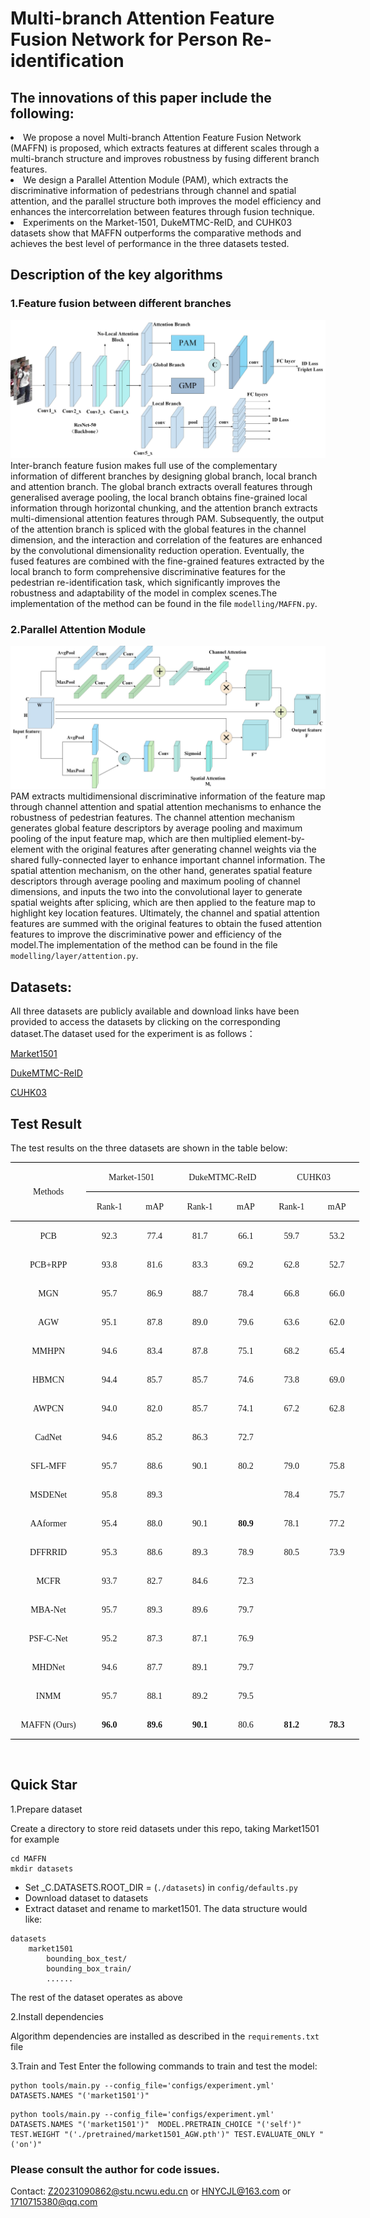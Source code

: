 # Multi-branch Attention Feature Fusion Network for Person Re-identification

## The innovations of this paper include the following:
<li>We propose a novel Multi-branch Attention Feature Fusion Network (MAFFN) is proposed, which extracts features at different scales through a multi-branch structure and improves robustness by fusing different branch features. </li>
<li>We design a Parallel Attention Module (PAM), which extracts the discriminative information of pedestrians through channel and spatial attention, and the parallel structure both improves the model efficiency and enhances the intercorrelation between features through fusion technique. </li>
<li>Experiments on the Market-1501, DukeMTMC-ReID, and CUHK03 datasets show that MAFFN outperforms the comparative methods and achieves the best level of performance in the three datasets tested. </li>

## Description of the key algorithms
### 1.Feature fusion between different branches
![](./image/network.jpg)
Inter-branch feature fusion makes full use of the complementary information of different branches by designing global branch, local branch and attention branch. The global branch extracts overall features through generalised average pooling, the local branch obtains fine-grained local information through horizontal chunking, and the attention branch extracts multi-dimensional attention features through PAM. Subsequently, the output of the attention branch is spliced with the global features in the channel dimension, and the interaction and correlation of the features are enhanced by the convolutional dimensionality reduction operation. Eventually, the fused features are combined with the fine-grained features extracted by the local branch to form comprehensive discriminative features for the pedestrian re-identification task, which significantly improves the robustness and adaptability of the model in complex scenes.The implementation of the method can be found in the file `modelling/MAFFN.py`.

### 2.Parallel Attention Module
![](./image/PAM.jpg)
PAM extracts multidimensional discriminative information of the feature map through channel attention and spatial attention mechanisms to enhance the robustness of pedestrian features. The channel attention mechanism generates global feature descriptors by average pooling and maximum pooling of the input feature map, which are then multiplied element-by-element with the original features after generating channel weights via the shared fully-connected layer to enhance important channel information. The spatial attention mechanism, on the other hand, generates spatial feature descriptors through average pooling and maximum pooling of channel dimensions, and inputs the two into the convolutional layer to generate spatial weights after splicing, which are then applied to the feature map to highlight key location features. Ultimately, the channel and spatial attention features are summed with the original features to obtain the fused attention features to improve the discriminative power and efficiency of the model.The implementation of the method can be found in the file `modelling/layer/attention.py`.

## Datasets: 
All three datasets are publicly available and download links have been provided to access the datasets by clicking on the corresponding dataset.The dataset used for the experiment is as follows：

[Market1501](https://www.kaggle.com/datasets/sachinsarkar/market1501)

[DukeMTMC-ReID](https://www.kaggle.com/datasets/whurobin/dukemtmcreid)

[CUHK03](https://www.kaggle.com/datasets/priyanagda/cuhk03)

## Test Result
The test results on the three datasets are shown in the table below:
<div>

<table class=MsoTableGrid border=1 cellspacing=0 cellpadding=0 width=558
 style='width:418.15pt;border-collapse:collapse;border:none'>
 <thead>
  <tr>
   <td width=132 rowspan=2 style='width:99.2pt;border-top:solid windowtext 1.0pt;
   border-left:none;border-bottom:solid windowtext 1.0pt;border-right:none;
   padding:0cm 5.4pt 0cm 5.4pt'>
   <p class=MsoNormal align=center style='text-align:center'><span lang=EN-US
   style='font-family:"Times New Roman",serif'>Methods</span></p>
   </td>
   <td width=142 colspan=2 style='width:106.35pt;border-top:solid windowtext 1.0pt;
   border-left:none;border-bottom:solid windowtext 1.0pt;border-right:none;
   padding:0cm 5.4pt 0cm 5.4pt'>
   <p class=MsoNormal align=center style='text-align:center'><span lang=EN-US
   style='font-family:"Times New Roman",serif'>Market-1501</span></p>
   </td>
   <td width=142 colspan=2 style='width:106.3pt;border-top:solid windowtext 1.0pt;
   border-left:none;border-bottom:solid windowtext 1.0pt;border-right:none;
   padding:0cm 5.4pt 0cm 5.4pt'>
   <p class=MsoNormal align=center style='text-align:center'><span lang=EN-US
   style='font-family:"Times New Roman",serif'>DukeMTMC-ReID</span></p>
   </td>
   <td width=142 colspan=2 style='width:106.3pt;border-top:solid windowtext 1.0pt;
   border-left:none;border-bottom:solid windowtext 1.0pt;border-right:none;
   padding:0cm 5.4pt 0cm 5.4pt'>
   <p class=MsoNormal align=center style='text-align:center'><span lang=EN-US
   style='font-family:"Times New Roman",serif'>CUHK03</span></p>
   </td>
  </tr>
  <tr>
   <td width=71 style='width:55.15pt;border:none;border-bottom:solid windowtext 1.0pt;
   padding:0cm 5.4pt 0cm 5.4pt'>
   <p class=MsoNormal align=center style='text-align:center'><span lang=EN-US
   style='font-family:"Times New Roman",serif'>Rank-1</span></p>
   </td>
   <td width=71 style='width:53.2pt;border:none;border-bottom:solid windowtext 1.0pt;
   padding:0cm 5.4pt 0cm 5.4pt'>
   <p class=MsoNormal align=center style='text-align:center'><span lang=EN-US
   style='font-family:"Times New Roman",serif'>mAP</span></p>
   </td>
   <td width=71 style='width:55.15pt;border:none;border-bottom:solid windowtext 1.0pt;
   padding:0cm 5.4pt 0cm 5.4pt'>
   <p class=MsoNormal align=center style='text-align:center'><span lang=EN-US
   style='font-family:"Times New Roman",serif'>Rank-1</span></p>
   </td>
   <td width=71 style='width:55.15pt;border:none;border-bottom:solid windowtext 1.0pt;
   padding:0cm 5.4pt 0cm 5.4pt'>
   <p class=MsoNormal align=center style='text-align:center'><span lang=EN-US
   style='font-family:"Times New Roman",serif'>mAP</span></p>
   </td>
   <td width=71 style='width:55.15pt;border:none;border-bottom:solid windowtext 1.0pt;
   padding:0cm 5.4pt 0cm 5.4pt'>
   <p class=MsoNormal align=center style='text-align:center'><span lang=EN-US
   style='font-family:"Times New Roman",serif'>Rank-1</span></p>
   </td>
   <td width=71 style='width:53.15pt;border:none;border-bottom:solid windowtext 1.0pt;
   padding:0cm 5.4pt 0cm 5.4pt'>
   <p class=MsoNormal align=center style='text-align:center'><span lang=EN-US
   style='font-family:"Times New Roman",serif'>mAP</span></p>
   </td>
  </tr>
 </thead>
 <tr>
  <td width=132 style='width:99.2pt;border:none;padding:0cm 5.4pt 0cm 5.4pt'>
  <p class=MsoNormal align=center style='text-align:center'><span lang=EN-US
  style='font-family:"Times New Roman",serif'>PCB</span></p>
  </td>
  <td width=71 style='width:55.15pt;border:none;padding:0cm 5.4pt 0cm 5.4pt'>
  <p class=MsoNormal align=center style='text-align:center'><span lang=EN-US
  style='font-family:"Times New Roman",serif'>92.3</span></p>
  </td>
  <td width=71 style='width:53.2pt;border:none;padding:0cm 5.4pt 0cm 5.4pt'>
  <p class=MsoNormal align=center style='text-align:center'><span lang=EN-US
  style='font-family:"Times New Roman",serif'>77.4</span></p>
  </td>
  <td width=71 style='width:55.15pt;border:none;padding:0cm 5.4pt 0cm 5.4pt'>
  <p class=MsoNormal align=center style='text-align:center'><span lang=EN-US
  style='font-family:"Times New Roman",serif'>81.7</span></p>
  </td>
  <td width=71 style='width:53.15pt;border:none;padding:0cm 5.4pt 0cm 5.4pt'>
  <p class=MsoNormal align=center style='text-align:center'><span lang=EN-US
  style='font-family:"Times New Roman",serif'>66.1</span></p>
  </td>
  <td width=71 style='width:53.15pt;border:none;padding:0cm 5.4pt 0cm 5.4pt'>
  <p class=MsoNormal align=center style='text-align:center'><span lang=EN-US
  style='font-family:"Times New Roman",serif'>59.7</span></p>
  </td>
  <td width=71 style='width:53.15pt;border:none;padding:0cm 5.4pt 0cm 5.4pt'>
  <p class=MsoNormal align=center style='text-align:center'><span lang=EN-US
  style='font-family:"Times New Roman",serif'>53.2</span></p>
  </td>
 </tr>
 <tr>
  <td width=132 style='width:99.2pt;border:none;padding:0cm 5.4pt 0cm 5.4pt'>
  <p class=MsoNormal align=center style='text-align:center'><span lang=EN-US
  style='font-family:"Times New Roman",serif'>PCB+RPP</span></p>
  </td>
  <td width=71 style='width:53.15pt;border:none;padding:0cm 5.4pt 0cm 5.4pt'>
  <p class=MsoNormal align=center style='text-align:center'><span lang=EN-US
  style='font-family:"Times New Roman",serif'>93.8</span></p>
  </td>
  <td width=71 style='width:53.2pt;border:none;padding:0cm 5.4pt 0cm 5.4pt'>
  <p class=MsoNormal align=center style='text-align:center'><span lang=EN-US
  style='font-family:"Times New Roman",serif'>81.6</span></p>
  </td>
  <td width=71 style='width:53.15pt;border:none;padding:0cm 5.4pt 0cm 5.4pt'>
  <p class=MsoNormal align=center style='text-align:center'><span lang=EN-US
  style='font-family:"Times New Roman",serif'>83.3</span></p>
  </td>
  <td width=71 style='width:53.15pt;border:none;padding:0cm 5.4pt 0cm 5.4pt'>
  <p class=MsoNormal align=center style='text-align:center'><span lang=EN-US
  style='font-family:"Times New Roman",serif'>69.2</span></p>
  </td>
  <td width=71 style='width:53.15pt;border:none;padding:0cm 5.4pt 0cm 5.4pt'>
  <p class=MsoNormal align=center style='text-align:center'><span lang=EN-US
  style='font-family:"Times New Roman",serif'>62.8</span></p>
  </td>
  <td width=71 style='width:53.15pt;border:none;padding:0cm 5.4pt 0cm 5.4pt'>
  <p class=MsoNormal align=center style='text-align:center'><span lang=EN-US
  style='font-family:"Times New Roman",serif'>52.7</span></p>
  </td>
 </tr>
 <tr>
  <td width=132 style='width:99.2pt;border:none;padding:0cm 5.4pt 0cm 5.4pt'>
  <p class=MsoNormal align=center style='text-align:center'><span lang=EN-US
  style='font-family:"Times New Roman",serif'>MGN</span></p>
  </td>
  <td width=71 style='width:53.15pt;border:none;padding:0cm 5.4pt 0cm 5.4pt'>
  <p class=MsoNormal align=center style='text-align:center'><span lang=EN-US
  style='font-family:"Times New Roman",serif'>95.7</span></p>
  </td>
  <td width=71 style='width:53.2pt;border:none;padding:0cm 5.4pt 0cm 5.4pt'>
  <p class=MsoNormal align=center style='text-align:center'><span lang=EN-US
  style='font-family:"Times New Roman",serif'>86.9</span></p>
  </td>
  <td width=71 style='width:53.15pt;border:none;padding:0cm 5.4pt 0cm 5.4pt'>
  <p class=MsoNormal align=center style='text-align:center'><span lang=EN-US
  style='font-family:"Times New Roman",serif'>88.7</span></p>
  </td>
  <td width=71 style='width:53.15pt;border:none;padding:0cm 5.4pt 0cm 5.4pt'>
  <p class=MsoNormal align=center style='text-align:center'><span lang=EN-US
  style='font-family:"Times New Roman",serif'>78.4</span></p>
  </td>
  <td width=71 style='width:53.15pt;border:none;padding:0cm 5.4pt 0cm 5.4pt'>
  <p class=MsoNormal align=center style='text-align:center'><span lang=EN-US
  style='font-family:"Times New Roman",serif'>66.8</span></p>
  </td>
  <td width=71 style='width:53.15pt;border:none;padding:0cm 5.4pt 0cm 5.4pt'>
  <p class=MsoNormal align=center style='text-align:center'><span lang=EN-US
  style='font-family:"Times New Roman",serif'>66.0</span></p>
  </td>
 </tr>
 <tr>
  <td width=132 style='width:99.2pt;border:none;padding:0cm 5.4pt 0cm 5.4pt'>
  <p class=MsoNormal align=center style='text-align:center'><span lang=EN-US
  style='font-family:"Times New Roman",serif'>AGW</span></p>
  </td>
  <td width=71 style='width:53.15pt;border:none;padding:0cm 5.4pt 0cm 5.4pt'>
  <p class=MsoNormal align=center style='text-align:center'><span lang=EN-US
  style='font-family:"Times New Roman",serif'>95.1</span></p>
  </td>
  <td width=71 style='width:53.2pt;border:none;padding:0cm 5.4pt 0cm 5.4pt'>
  <p class=MsoNormal align=center style='text-align:center'><span lang=EN-US
  style='font-family:"Times New Roman",serif'>87.8</span></p>
  </td>
  <td width=71 style='width:53.15pt;border:none;padding:0cm 5.4pt 0cm 5.4pt'>
  <p class=MsoNormal align=center style='text-align:center'><span lang=EN-US
  style='font-family:"Times New Roman",serif'>89.0</span></p>
  </td>
  <td width=71 style='width:53.15pt;border:none;padding:0cm 5.4pt 0cm 5.4pt'>
  <p class=MsoNormal align=center style='text-align:center'><span lang=EN-US
  style='font-family:"Times New Roman",serif'>79.6</span></p>
  </td>
  <td width=71 style='width:53.15pt;border:none;padding:0cm 5.4pt 0cm 5.4pt'>
  <p class=MsoNormal align=center style='text-align:center'><span lang=EN-US
  style='font-family:"Times New Roman",serif'>63.6</span></p>
  </td>
  <td width=71 style='width:53.15pt;border:none;padding:0cm 5.4pt 0cm 5.4pt'>
  <p class=MsoNormal align=center style='text-align:center'><span lang=EN-US
  style='font-family:"Times New Roman",serif'>62.0</span></p>
  </td>
 </tr>
 <tr>
  <td width=132 style='width:99.2pt;border:none;padding:0cm 5.4pt 0cm 5.4pt'>
  <p class=MsoNormal align=center style='text-align:center'><span lang=EN-US
  style='font-family:"Times New Roman",serif'>MMHPN</span></p>
  </td>
  <td width=71 style='width:53.15pt;border:none;padding:0cm 5.4pt 0cm 5.4pt'>
  <p class=MsoNormal align=center style='text-align:center'><span lang=EN-US
  style='font-family:"Times New Roman",serif'>94.6</span></p>
  </td>
  <td width=71 style='width:53.2pt;border:none;padding:0cm 5.4pt 0cm 5.4pt'>
  <p class=MsoNormal align=center style='text-align:center'><span lang=EN-US
  style='font-family:"Times New Roman",serif'>83.4</span></p>
  </td>
  <td width=71 style='width:53.15pt;border:none;padding:0cm 5.4pt 0cm 5.4pt'>
  <p class=MsoNormal align=center style='text-align:center'><span lang=EN-US
  style='font-family:"Times New Roman",serif'>87.8</span></p>
  </td>
  <td width=71 style='width:53.15pt;border:none;padding:0cm 5.4pt 0cm 5.4pt'>
  <p class=MsoNormal align=center style='text-align:center'><span lang=EN-US
  style='font-family:"Times New Roman",serif'>75.1</span></p>
  </td>
  <td width=71 style='width:53.15pt;border:none;padding:0cm 5.4pt 0cm 5.4pt'>
  <p class=MsoNormal align=center style='text-align:center'><span lang=EN-US
  style='font-family:"Times New Roman",serif'>68.2</span></p>
  </td>
  <td width=71 style='width:53.15pt;border:none;padding:0cm 5.4pt 0cm 5.4pt'>
  <p class=MsoNormal align=center style='text-align:center'><span lang=EN-US
  style='font-family:"Times New Roman",serif'>65.4</span></p>
  </td>
 </tr>
 <tr>
  <td width=132 style='width:99.2pt;border:none;padding:0cm 5.4pt 0cm 5.4pt'>
  <p class=MsoNormal align=center style='text-align:center'><span lang=EN-US
  style='font-family:"Times New Roman",serif'>HBMCN</span></p>
  </td>
  <td width=71 style='width:53.15pt;border:none;padding:0cm 5.4pt 0cm 5.4pt'>
  <p class=MsoNormal align=center style='text-align:center'><span lang=EN-US
  style='font-family:"Times New Roman",serif'>94.4</span></p>
  </td>
  <td width=71 style='width:53.2pt;border:none;padding:0cm 5.4pt 0cm 5.4pt'>
  <p class=MsoNormal align=center style='text-align:center'><span lang=EN-US
  style='font-family:"Times New Roman",serif'>85.7</span></p>
  </td>
  <td width=71 style='width:53.15pt;border:none;padding:0cm 5.4pt 0cm 5.4pt'>
  <p class=MsoNormal align=center style='text-align:center'><span lang=EN-US
  style='font-family:"Times New Roman",serif'>85.7</span></p>
  </td>
  <td width=71 style='width:53.15pt;border:none;padding:0cm 5.4pt 0cm 5.4pt'>
  <p class=MsoNormal align=center style='text-align:center'><span lang=EN-US
  style='font-family:"Times New Roman",serif'>74.6</span></p>
  </td>
  <td width=71 style='width:53.15pt;border:none;padding:0cm 5.4pt 0cm 5.4pt'>
  <p class=MsoNormal align=center style='text-align:center'><span lang=EN-US
  style='font-family:"Times New Roman",serif'>73.8</span></p>
  </td>
  <td width=71 style='width:53.15pt;border:none;padding:0cm 5.4pt 0cm 5.4pt'>
  <p class=MsoNormal align=center style='text-align:center'><span lang=EN-US
  style='font-family:"Times New Roman",serif'>69.0</span></p>
  </td>
 </tr>
 <tr>
  <td width=132 style='width:99.2pt;border:none;padding:0cm 5.4pt 0cm 5.4pt'>
  <p class=MsoNormal align=center style='text-align:center'><span lang=EN-US
  style='font-family:"Times New Roman",serif'>AWPCN</span></p>
  </td>
  <td width=71 style='width:53.15pt;border:none;padding:0cm 5.4pt 0cm 5.4pt'>
  <p class=MsoNormal align=center style='text-align:center'><span lang=EN-US
  style='font-family:"Times New Roman",serif'>94.0</span></p>
  </td>
  <td width=71 style='width:53.2pt;border:none;padding:0cm 5.4pt 0cm 5.4pt'>
  <p class=MsoNormal align=center style='text-align:center'><span lang=EN-US
  style='font-family:"Times New Roman",serif'>82.0</span></p>
  </td>
  <td width=71 style='width:53.15pt;border:none;padding:0cm 5.4pt 0cm 5.4pt'>
  <p class=MsoNormal align=center style='text-align:center'><span lang=EN-US
  style='font-family:"Times New Roman",serif'>85.7</span></p>
  </td>
  <td width=71 style='width:53.15pt;border:none;padding:0cm 5.4pt 0cm 5.4pt'>
  <p class=MsoNormal align=center style='text-align:center'><span lang=EN-US
  style='font-family:"Times New Roman",serif'>74.1</span></p>
  </td>
  <td width=71 style='width:53.15pt;border:none;padding:0cm 5.4pt 0cm 5.4pt'>
  <p class=MsoNormal align=center style='text-align:center'><span lang=EN-US
  style='font-family:"Times New Roman",serif'>67.2</span></p>
  </td>
  <td width=71 style='width:53.15pt;border:none;padding:0cm 5.4pt 0cm 5.4pt'>
  <p class=MsoNormal align=center style='text-align:center'><span lang=EN-US
  style='font-family:"Times New Roman",serif'>62.8</span></p>
  </td>
 </tr>
 <tr>
  <td width=132 style='width:99.2pt;border:none;padding:0cm 5.4pt 0cm 5.4pt'>
  <p class=MsoNormal align=center style='text-align:center'><span lang=EN-US
  style='font-family:"Times New Roman",serif'>CadNet</span></p>
  </td>
  <td width=71 style='width:53.15pt;border:none;padding:0cm 5.4pt 0cm 5.4pt'>
  <p class=MsoNormal align=center style='text-align:center'><span lang=EN-US
  style='font-family:"Times New Roman",serif'>94.6</span></p>
  </td>
  <td width=71 style='width:53.2pt;border:none;padding:0cm 5.4pt 0cm 5.4pt'>
  <p class=MsoNormal align=center style='text-align:center'><span lang=EN-US
  style='font-family:"Times New Roman",serif'>85.2</span></p>
  </td>
  <td width=71 style='width:53.15pt;border:none;padding:0cm 5.4pt 0cm 5.4pt'>
  <p class=MsoNormal align=center style='text-align:center'><span lang=EN-US
  style='font-family:"Times New Roman",serif'>86.3</span></p>
  </td>
  <td width=71 style='width:53.15pt;border:none;padding:0cm 5.4pt 0cm 5.4pt'>
  <p class=MsoNormal align=center style='text-align:center'><span lang=EN-US
  style='font-family:"Times New Roman",serif'>72.7</span></p>
  </td>
  <td width=71 style='width:53.15pt;border:none;padding:0cm 5.4pt 0cm 5.4pt'>
  <p class=MsoNormal align=center style='text-align:center'><span lang=EN-US
  style='font-family:"Times New Roman",serif'>&nbsp;</span></p>
  </td>
  <td width=71 style='width:53.15pt;border:none;padding:0cm 5.4pt 0cm 5.4pt'>
  <p class=MsoNormal align=center style='text-align:center'><span lang=EN-US
  style='font-family:"Times New Roman",serif'>&nbsp;</span></p>
  </td>
 </tr>
 <tr>
  <td width=132 style='width:99.2pt;border:none;padding:0cm 5.4pt 0cm 5.4pt'>
  <p class=MsoNormal align=center style='text-align:center'><span lang=EN-US
  style='font-family:"Times New Roman",serif'>SFL-MFF</span></p>
  </td>
  <td width=71 style='width:53.15pt;border:none;padding:0cm 5.4pt 0cm 5.4pt'>
  <p class=MsoNormal align=center style='text-align:center'><span lang=EN-US
  style='font-family:"Times New Roman",serif'>95.7</span></p>
  </td>
  <td width=71 style='width:53.2pt;border:none;padding:0cm 5.4pt 0cm 5.4pt'>
  <p class=MsoNormal align=center style='text-align:center'><span lang=EN-US
  style='font-family:"Times New Roman",serif'>88.6</span></p>
  </td>
  <td width=71 style='width:53.15pt;border:none;padding:0cm 5.4pt 0cm 5.4pt'>
  <p class=MsoNormal align=center style='text-align:center'><span lang=EN-US
  style='font-family:"Times New Roman",serif'>90.1</span></p>
  </td>
  <td width=71 style='width:53.15pt;border:none;padding:0cm 5.4pt 0cm 5.4pt'>
  <p class=MsoNormal align=center style='text-align:center'><span lang=EN-US
  style='font-family:"Times New Roman",serif'>80.2</span></p>
  </td>
  <td width=71 style='width:53.15pt;border:none;padding:0cm 5.4pt 0cm 5.4pt'>
  <p class=MsoNormal align=center style='text-align:center'><span lang=EN-US
  style='font-family:"Times New Roman",serif'>79.0</span></p>
  </td>
  <td width=71 style='width:53.15pt;border:none;padding:0cm 5.4pt 0cm 5.4pt'>
  <p class=MsoNormal align=center style='text-align:center'><span lang=EN-US
  style='font-family:"Times New Roman",serif'>75.8</span></p>
  </td>
 </tr>
 <tr>
  <td width=132 style='width:99.2pt;border:none;padding:0cm 5.4pt 0cm 5.4pt'>
  <p class=MsoNormal align=center style='text-align:center'><span lang=EN-US
  style='font-family:"Times New Roman",serif'>MSDENet</span></p>
  </td>
  <td width=71 style='width:53.15pt;border:none;padding:0cm 5.4pt 0cm 5.4pt'>
  <p class=MsoNormal align=center style='text-align:center'><span lang=EN-US
  style='font-family:"Times New Roman",serif'>95.8</span></p>
  </td>
  <td width=71 style='width:53.2pt;border:none;padding:0cm 5.4pt 0cm 5.4pt'>
  <p class=MsoNormal align=center style='text-align:center'><span lang=EN-US
  style='font-family:"Times New Roman",serif'>89.3</span></p>
  </td>
  <td width=71 style='width:53.15pt;border:none;padding:0cm 5.4pt 0cm 5.4pt'>
  <p class=MsoNormal align=center style='text-align:center'><span lang=EN-US
  style='font-family:"Times New Roman",serif'>&nbsp;</span></p>
  </td>
  <td width=71 style='width:53.15pt;border:none;padding:0cm 5.4pt 0cm 5.4pt'>
  <p class=MsoNormal align=center style='text-align:center'><span lang=EN-US
  style='font-family:"Times New Roman",serif'>&nbsp;</span></p>
  </td>
  <td width=71 style='width:53.15pt;border:none;padding:0cm 5.4pt 0cm 5.4pt'>
  <p class=MsoNormal align=center style='text-align:center'><span lang=EN-US
  style='font-family:"Times New Roman",serif'>78.4</span></p>
  </td>
  <td width=71 style='width:53.15pt;border:none;padding:0cm 5.4pt 0cm 5.4pt'>
  <p class=MsoNormal align=center style='text-align:center'><span lang=EN-US
  style='font-family:"Times New Roman",serif'>75.7</span></p>
  </td>
 </tr>
 <tr>
  <td width=132 style='width:99.2pt;border:none;padding:0cm 5.4pt 0cm 5.4pt'>
  <p class=MsoNormal align=center style='text-align:center'><span lang=EN-US
  style='font-family:"Times New Roman",serif'>AAformer</span></p>
  </td>
  <td width=71 style='width:53.15pt;border:none;padding:0cm 5.4pt 0cm 5.4pt'>
  <p class=MsoNormal align=center style='text-align:center'><span lang=EN-US
  style='font-family:"Times New Roman",serif'>95.4</span></p>
  </td>
  <td width=71 style='width:53.2pt;border:none;padding:0cm 5.4pt 0cm 5.4pt'>
  <p class=MsoNormal align=center style='text-align:center'><span lang=EN-US
  style='font-family:"Times New Roman",serif'>88.0</span></p>
  </td>
  <td width=71 style='width:53.15pt;border:none;padding:0cm 5.4pt 0cm 5.4pt'>
  <p class=MsoNormal align=center style='text-align:center'><span lang=EN-US
  style='font-family:"Times New Roman",serif'>90.1</span></p>
  </td>
  <td width=71 style='width:53.15pt;border:none;padding:0cm 5.4pt 0cm 5.4pt'>
  <p class=MsoNormal align=center style='text-align:center'><b><span
  lang=EN-US style='font-family:"Times New Roman",serif'>80.9</span></b></p>
  </td>
  <td width=71 style='width:53.15pt;border:none;padding:0cm 5.4pt 0cm 5.4pt'>
  <p class=MsoNormal align=center style='text-align:center'><span lang=EN-US
  style='font-family:"Times New Roman",serif'>78.1</span></p>
  </td>
  <td width=71 style='width:53.15pt;border:none;padding:0cm 5.4pt 0cm 5.4pt'>
  <p class=MsoNormal align=center style='text-align:center'><span lang=EN-US
  style='font-family:"Times New Roman",serif'>77.2</span></p>
  </td>
 </tr>
 <tr>
  <td width=132 style='width:99.2pt;border:none;padding:0cm 5.4pt 0cm 5.4pt'>
  <p class=MsoNormal align=center style='text-align:center'><span lang=EN-US
  style='font-family:"Times New Roman",serif'>DFFRRID</span></p>
  </td>
  <td width=71 style='width:53.15pt;border:none;padding:0cm 5.4pt 0cm 5.4pt'>
  <p class=MsoNormal align=center style='text-align:center'><span lang=EN-US
  style='font-family:"Times New Roman",serif'>95.3</span></p>
  </td>
  <td width=71 style='width:53.2pt;border:none;padding:0cm 5.4pt 0cm 5.4pt'>
  <p class=MsoNormal align=center style='text-align:center'><span lang=EN-US
  style='font-family:"Times New Roman",serif'>88.6</span></p>
  </td>
  <td width=71 style='width:53.15pt;border:none;padding:0cm 5.4pt 0cm 5.4pt'>
  <p class=MsoNormal align=center style='text-align:center'><span lang=EN-US
  style='font-family:"Times New Roman",serif'>89.3</span></p>
  </td>
  <td width=71 style='width:53.15pt;border:none;padding:0cm 5.4pt 0cm 5.4pt'>
  <p class=MsoNormal align=center style='text-align:center'><span lang=EN-US
  style='font-family:"Times New Roman",serif'>78.9</span></p>
  </td>
  <td width=71 style='width:53.15pt;border:none;padding:0cm 5.4pt 0cm 5.4pt'>
  <p class=MsoNormal align=center style='text-align:center'><span lang=EN-US
  style='font-family:"Times New Roman",serif'>80.5</span></p>
  </td>
  <td width=71 style='width:53.15pt;border:none;padding:0cm 5.4pt 0cm 5.4pt'>
  <p class=MsoNormal align=center style='text-align:center'><span lang=EN-US
  style='font-family:"Times New Roman",serif'>73.9</span></p>
  </td>
 </tr>
 <tr>
  <td width=132 style='width:99.2pt;border:none;padding:0cm 5.4pt 0cm 5.4pt'>
  <p class=MsoNormal align=center style='text-align:center'><span lang=EN-US
  style='font-family:"Times New Roman",serif'>MCFR</span></p>
  </td>
  <td width=71 style='width:53.15pt;border:none;padding:0cm 5.4pt 0cm 5.4pt'>
  <p class=MsoNormal align=center style='text-align:center'><span lang=EN-US
  style='font-family:"Times New Roman",serif'>93.7</span></p>
  </td>
  <td width=71 style='width:53.2pt;border:none;padding:0cm 5.4pt 0cm 5.4pt'>
  <p class=MsoNormal align=center style='text-align:center'><span lang=EN-US
  style='font-family:"Times New Roman",serif'>82.7</span></p>
  </td>
  <td width=71 style='width:53.15pt;border:none;padding:0cm 5.4pt 0cm 5.4pt'>
  <p class=MsoNormal align=center style='text-align:center'><span lang=EN-US
  style='font-family:"Times New Roman",serif'>84.6</span></p>
  </td>
  <td width=71 style='width:53.15pt;border:none;padding:0cm 5.4pt 0cm 5.4pt'>
  <p class=MsoNormal align=center style='text-align:center'><span lang=EN-US
  style='font-family:"Times New Roman",serif'>72.3</span></p>
  </td>
  <td width=71 style='width:53.15pt;border:none;padding:0cm 5.4pt 0cm 5.4pt'>
  <p class=MsoNormal align=center style='text-align:center'><span lang=EN-US
  style='font-family:"Times New Roman",serif'>&nbsp;</span></p>
  </td>
  <td width=71 style='width:53.15pt;border:none;padding:0cm 5.4pt 0cm 5.4pt'>
  <p class=MsoNormal align=center style='text-align:center'><span lang=EN-US
  style='font-family:"Times New Roman",serif'>&nbsp;</span></p>
  </td>
 </tr>
 <tr>
  <td width=132 style='width:99.2pt;border:none;padding:0cm 5.4pt 0cm 5.4pt'>
  <p class=MsoNormal align=center style='text-align:center'><span lang=EN-US
  style='font-family:"Times New Roman",serif'>MBA-Net</span></p>
  </td>
  <td width=71 style='width:53.15pt;border:none;padding:0cm 5.4pt 0cm 5.4pt'>
  <p class=MsoNormal align=center style='text-align:center'><span lang=EN-US
  style='font-family:"Times New Roman",serif'>95.7</span></p>
  </td>
  <td width=71 style='width:53.2pt;border:none;padding:0cm 5.4pt 0cm 5.4pt'>
  <p class=MsoNormal align=center style='text-align:center'><span lang=EN-US
  style='font-family:"Times New Roman",serif'>89.3</span></p>
  </td>
  <td width=71 style='width:53.15pt;border:none;padding:0cm 5.4pt 0cm 5.4pt'>
  <p class=MsoNormal align=center style='text-align:center'><span lang=EN-US
  style='font-family:"Times New Roman",serif'>89.6</span></p>
  </td>
  <td width=71 style='width:53.15pt;border:none;padding:0cm 5.4pt 0cm 5.4pt'>
  <p class=MsoNormal align=center style='text-align:center'><span lang=EN-US
  style='font-family:"Times New Roman",serif'>79.7</span></p>
  </td>
  <td width=71 style='width:53.15pt;border:none;padding:0cm 5.4pt 0cm 5.4pt'>
  <p class=MsoNormal align=center style='text-align:center'><span lang=EN-US
  style='font-family:"Times New Roman",serif'>&nbsp;</span></p>
  </td>
  <td width=71 style='width:53.15pt;border:none;padding:0cm 5.4pt 0cm 5.4pt'>
  <p class=MsoNormal align=center style='text-align:center'><span lang=EN-US
  style='font-family:"Times New Roman",serif'>&nbsp;</span></p>
  </td>
 </tr>
 <tr>
  <td width=132 style='width:99.2pt;border:none;padding:0cm 5.4pt 0cm 5.4pt'>
  <p class=MsoNormal align=center style='text-align:center'><span lang=EN-US
  style='font-family:"Times New Roman",serif'>PSF-C-Net</span></p>
  </td>
  <td width=71 style='width:53.15pt;border:none;padding:0cm 5.4pt 0cm 5.4pt'>
  <p class=MsoNormal align=center style='text-align:center'><span lang=EN-US
  style='font-family:"Times New Roman",serif'>95.2</span></p>
  </td>
  <td width=71 style='width:53.2pt;border:none;padding:0cm 5.4pt 0cm 5.4pt'>
  <p class=MsoNormal align=center style='text-align:center'><span lang=EN-US
  style='font-family:"Times New Roman",serif'>87.3</span></p>
  </td>
  <td width=71 style='width:53.15pt;border:none;padding:0cm 5.4pt 0cm 5.4pt'>
  <p class=MsoNormal align=center style='text-align:center'><span lang=EN-US
  style='font-family:"Times New Roman",serif'>87.1</span></p>
  </td>
  <td width=71 style='width:53.15pt;border:none;padding:0cm 5.4pt 0cm 5.4pt'>
  <p class=MsoNormal align=center style='text-align:center'><span lang=EN-US
  style='font-family:"Times New Roman",serif'>76.9</span></p>
  </td>
  <td width=71 style='width:53.15pt;border:none;padding:0cm 5.4pt 0cm 5.4pt'>
  <p class=MsoNormal align=center style='text-align:center'><span lang=EN-US
  style='font-family:"Times New Roman",serif'>&nbsp;</span></p>
  </td>
  <td width=71 style='width:53.15pt;border:none;padding:0cm 5.4pt 0cm 5.4pt'>
  <p class=MsoNormal align=center style='text-align:center'><span lang=EN-US
  style='font-family:"Times New Roman",serif'>&nbsp;</span></p>
  </td>
 </tr>
 <tr>
  <td width=132 style='width:99.2pt;border:none;padding:0cm 5.4pt 0cm 5.4pt'>
  <p class=MsoNormal align=center style='text-align:center'><span lang=EN-US
  style='font-family:"Times New Roman",serif'>MHDNet</span></p>
  </td>
  <td width=71 style='width:53.15pt;border:none;padding:0cm 5.4pt 0cm 5.4pt'>
  <p class=MsoNormal align=center style='text-align:center'><span lang=EN-US
  style='font-family:"Times New Roman",serif'>94.6</span></p>
  </td>
  <td width=71 style='width:53.2pt;border:none;padding:0cm 5.4pt 0cm 5.4pt'>
  <p class=MsoNormal align=center style='text-align:center'><span lang=EN-US
  style='font-family:"Times New Roman",serif'>87.7</span></p>
  </td>
  <td width=71 style='width:53.15pt;border:none;padding:0cm 5.4pt 0cm 5.4pt'>
  <p class=MsoNormal align=center style='text-align:center'><span lang=EN-US
  style='font-family:"Times New Roman",serif'>89.1</span></p>
  </td>
  <td width=71 style='width:53.15pt;border:none;padding:0cm 5.4pt 0cm 5.4pt'>
  <p class=MsoNormal align=center style='text-align:center'><span lang=EN-US
  style='font-family:"Times New Roman",serif'>79.7</span></p>
  </td>
  <td width=71 style='width:53.15pt;border:none;padding:0cm 5.4pt 0cm 5.4pt'>
  <p class=MsoNormal align=center style='text-align:center'><span lang=EN-US
  style='font-family:"Times New Roman",serif'>&nbsp;</span></p>
  </td>
  <td width=71 style='width:53.15pt;border:none;padding:0cm 5.4pt 0cm 5.4pt'>
  <p class=MsoNormal align=center style='text-align:center'><span lang=EN-US
  style='font-family:"Times New Roman",serif'>&nbsp;</span></p>
  </td>
 </tr>
 <tr>
  <td width=132 style='width:99.2pt;border:none;padding:0cm 5.4pt 0cm 5.4pt'>
  <p class=MsoNormal align=center style='text-align:center'><span lang=EN-US
  style='font-family:"Times New Roman",serif'>INMM</span></p>
  </td>
  <td width=71 style='width:53.15pt;border:none;padding:0cm 5.4pt 0cm 5.4pt'>
  <p class=MsoNormal align=center style='text-align:center'><span lang=EN-US
  style='font-family:"Times New Roman",serif'>95.7</span></p>
  </td>
  <td width=71 style='width:53.2pt;border:none;padding:0cm 5.4pt 0cm 5.4pt'>
  <p class=MsoNormal align=center style='text-align:center'><span lang=EN-US
  style='font-family:"Times New Roman",serif'>88.1</span></p>
  </td>
  <td width=71 style='width:53.15pt;border:none;padding:0cm 5.4pt 0cm 5.4pt'>
  <p class=MsoNormal align=center style='text-align:center'><span lang=EN-US
  style='font-family:"Times New Roman",serif'>89.2</span></p>
  </td>
  <td width=71 style='width:53.15pt;border:none;padding:0cm 5.4pt 0cm 5.4pt'>
  <p class=MsoNormal align=center style='text-align:center'><span lang=EN-US
  style='font-family:"Times New Roman",serif'>79.5</span></p>
  </td>
  <td width=71 style='width:53.15pt;border:none;padding:0cm 5.4pt 0cm 5.4pt'>
  <p class=MsoNormal align=center style='text-align:center'><span lang=EN-US
  style='font-family:"Times New Roman",serif'>&nbsp;</span></p>
  </td>
  <td width=71 style='width:53.15pt;border:none;padding:0cm 5.4pt 0cm 5.4pt'>
  <p class=MsoNormal align=center style='text-align:center'><span lang=EN-US
  style='font-family:"Times New Roman",serif'>&nbsp;</span></p>
  </td>
 </tr>
 <tr>
  <td width=132 style='width:99.2pt;border:none;border-bottom:solid windowtext 1.0pt;
  padding:0cm 5.4pt 0cm 5.4pt'>
  <p class=MsoNormal align=center style='text-align:center'><span lang=EN-US
  style='font-family:"Times New Roman",serif'>MAFFN (Ours)</span></p>
  </td>
  <td width=71 style='width:53.15pt;border:none;border-bottom:solid windowtext 1.0pt;
  padding:0cm 5.4pt 0cm 5.4pt'>
  <p class=MsoNormal align=center style='text-align:center'><b><span
  lang=EN-US style='font-family:"Times New Roman",serif'>96.0</span></b></p>
  </td>
  <td width=71 style='width:53.2pt;border:none;border-bottom:solid windowtext 1.0pt;
  padding:0cm 5.4pt 0cm 5.4pt'>
  <p class=MsoNormal align=center style='text-align:center'><b><span
  lang=EN-US style='font-family:"Times New Roman",serif'>89.6</span></b></p>
  </td>
  <td width=71 style='width:53.15pt;border:none;border-bottom:solid windowtext 1.0pt;
  padding:0cm 5.4pt 0cm 5.4pt'>
  <p class=MsoNormal align=center style='text-align:center'><b><span
  lang=EN-US style='font-family:"Times New Roman",serif'>90.1</span></b></p>
  </td>
  <td width=71 style='width:53.15pt;border:none;border-bottom:solid windowtext 1.0pt;
  padding:0cm 5.4pt 0cm 5.4pt'>
  <p class=MsoNormal align=center style='text-align:center'><span lang=EN-US
  style='font-family:"Times New Roman",serif'>80.6</span></p>
  </td>
  <td width=71 style='width:53.15pt;border:none;border-bottom:solid windowtext 1.0pt;
  padding:0cm 5.4pt 0cm 5.4pt'>
  <p class=MsoNormal align=center style='text-align:center'><b><span
  lang=EN-US style='font-family:"Times New Roman",serif'>81.2</span></b></p>
  </td>
  <td width=71 style='width:53.15pt;border:none;border-bottom:solid windowtext 1.0pt;
  padding:0cm 5.4pt 0cm 5.4pt'>
  <p class=MsoNormal align=center style='text-align:center'><b><span
  lang=EN-US style='font-family:"Times New Roman",serif'>78.3</span></b></p>
  </td>
 </tr>
</table>

</div>

<p class=MsoNormal><span lang=EN-US>&nbsp;</span></p>

</div>

## Quick Star
1.Prepare dataset

Create a directory to store reid datasets under this repo, taking Market1501 for example
```
cd MAFFN
mkdir datasets
```
* Set _C.DATASETS.ROOT_DIR = (`./datasets`) in `config/defaults.py`
* Download dataset to datasets
* Extract dataset and rename to market1501. The data structure would like:
```
datasets
    market1501
        bounding_box_test/
        bounding_box_train/
        ......
```
The rest of the dataset operates as above

2.Install dependencies

Algorithm dependencies are installed as described in the `requirements.txt` file

3.Train and Test
Enter the following commands to train and test the model:
```
python tools/main.py --config_file='configs/experiment.yml' DATASETS.NAMES "('market1501')"
```
```
python tools/main.py --config_file='configs/experiment.yml' DATASETS.NAMES "('market1501')"  MODEL.PRETRAIN_CHOICE "('self')" TEST.WEIGHT "('./pretrained/market1501_AGW.pth')" TEST.EVALUATE_ONLY "('on')"
```

### Please consult the author for code issues.
Contact: Z20231090862@stu.ncwu.edu.cn or HNYCJL@163.com or 1710715380@qq.com
